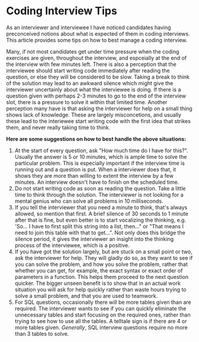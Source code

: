 # Coding Interview Tips

As an interviewer and interviewee I have noticed candidates having preconceived notions about what is expected of them in coding interviews. This article provides some tips on how to best manage a coding interview.

Many, if not most candidates get under time pressure when the coding exercises are given, throughout the interview, and espceially at the end of the interview with few minutes left. There is also a perception that the interviewee should start writing code immediately after reading the question, or else they will be considered to be slow. Taking a break to think of the solution may lead to an awkward silence which might give the interviewer uncertainly about what the interviewee is doing. If there is a question given with perhaps 2-3 minutes to go to the end of the interview slot, there is a pressure to solve it within that limited time. Another perception many have is that asking the interviewer for help on a small thing shows lack of knowledge. These are largely misconcetions, and usually these lead to the interiewee start writing code with the first idea that strikes them, and never really taking time to think.

**Here are some suggestions on how to best handle the above situations:**
1) At the start of every question, ask "How much time do I have for this?". Usually the answer is 5 or 10 minutes, which is ample time to solve the particular problem. This is especially important if the interview time is running out and a question is put. When a interviewer does that, it shows they are more than willing to extent the interview by a few minutes. An interview doesn't have to finish on the scheduled time.
2) Do not start writing code as soon as reading the question. Take a little time to think through the solution. The interviewer is not looking for a mental genius who can solve all problems in 10 milliseconds.
3) If you tell the interviewer that you need a minute to think, that's always allowed, so mention that first. A brief silence of 30 seconds to 1 minute after that is fine, but even better is to start vocalizing the thinking, e.g. 'So... I have to first split this string into a list, then..." or "That means I need to join this table with that to get...". Not only does this bridge the silence period, it gives the interviewer an insight into the thinking process of the interviewee, which is a positive.
4) If you have got the solution largely, but are stuck on a small point or two, ask the interviewer for help. They will gladly do so, as they want to see if you can solve the problem, and how you solve the problem, rather that whether you can get, for example, the exact syntax or exact order of parameters in a function. This helps them proceed to the next question quicker. The bigger unseen benefit is to show that in an actual work situation you will ask for help quickly rather than waste hours trying to solve a small problem, and that you are used to teamwork.
5) For SQL questions, occasionally there will be more tables given than are required. The interviewer wants to see if you can quickly eliminate the unnecessary tables and start focusing on the required ones, rather than trying to see how to use all the tables. A telltale sign is if there are 4 or more tables given. *Generally*, SQL interview questions require no more than 3 tables to solve.
